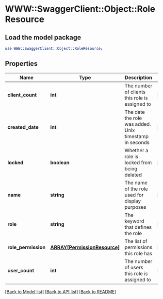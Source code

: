 # WWW::SwaggerClient::Object::RoleResource

## Load the model package
```perl
use WWW::SwaggerClient::Object::RoleResource;
```

## Properties
Name | Type | Description | Notes
------------ | ------------- | ------------- | -------------
**client_count** | **int** | The number of clients this role is assigned to | [optional] 
**created_date** | **int** | The date the role was added. Unix timestamp in seconds | [optional] 
**locked** | **boolean** | Whether a role is locked from being deleted | [optional] 
**name** | **string** | The name of the role used for display purposes | [optional] 
**role** | **string** | The keyword that defines the role | [optional] 
**role_permission** | [**ARRAY[PermissionResource]**](PermissionResource.md) | The list of permissions this role has | [optional] 
**user_count** | **int** | The number of users this role is assigned to | [optional] 

[[Back to Model list]](../README.md#documentation-for-models) [[Back to API list]](../README.md#documentation-for-api-endpoints) [[Back to README]](../README.md)


